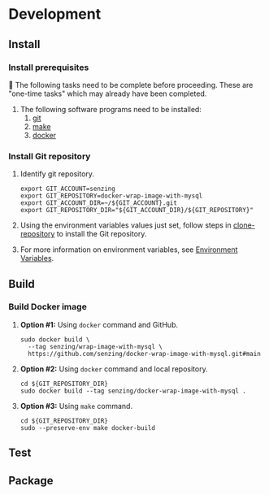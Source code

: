 # Development

## Install

### Install prerequisites

:thinking: The following tasks need to be complete before proceeding.
These are "one-time tasks" which may already have been completed.

1. The following software programs need to be installed:
    1. [git](https://github.com/Senzing/knowledge-base/blob/main/WHATIS/git.md)
    1. [make](https://github.com/Senzing/knowledge-base/blob/main/WHATIS/make.md)
    1. [docker](https://github.com/Senzing/knowledge-base/blob/main/WHATIS/docker.md)

### Install Git repository

1. Identify git repository.

    ```console
    export GIT_ACCOUNT=senzing
    export GIT_REPOSITORY=docker-wrap-image-with-mysql
    export GIT_ACCOUNT_DIR=~/${GIT_ACCOUNT}.git
    export GIT_REPOSITORY_DIR="${GIT_ACCOUNT_DIR}/${GIT_REPOSITORY}"

    ```

1. Using the environment variables values just set, follow steps in
   [clone-repository](https://github.com/Senzing/knowledge-base/blob/main/HOWTO/clone-repository.md) to install the Git repository.
1. For more information on environment variables,
   see [Environment Variables](https://github.com/Senzing/knowledge-base/blob/main/lists/environment-variables.md).

## Build

### Build Docker image

1. **Option #1:** Using `docker` command and GitHub.

    ```console
    sudo docker build \
      --tag senzing/wrap-image-with-mysql \
      https://github.com/senzing/docker-wrap-image-with-mysql.git#main
    ```

1. **Option #2:** Using `docker` command and local repository.

    ```console
    cd ${GIT_REPOSITORY_DIR}
    sudo docker build --tag senzing/docker-wrap-image-with-mysql .
    ```

1. **Option #3:** Using `make` command.

    ```console
    cd ${GIT_REPOSITORY_DIR}
    sudo --preserve-env make docker-build
    ```

## Test

## Package
